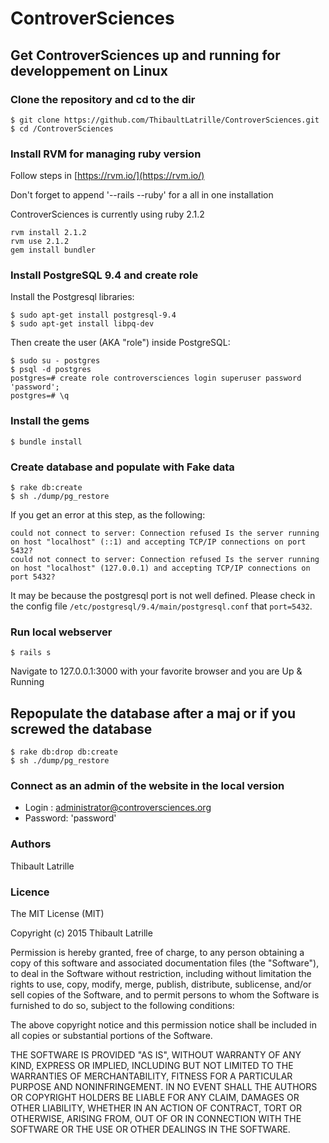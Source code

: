 # ControverSciences

## Get ControverSciences up and running for developpement on Linux

### Clone the repository and cd to the dir

```
$ git clone https://github.com/ThibaultLatrille/ControverSciences.git
$ cd /ControverSciences
```

### Install RVM for managing ruby version

Follow steps in
[https://rvm.io/](https://rvm.io/)

Don't forget to append '--rails --ruby' for a all in one installation

ControverSciences is currently using ruby 2.1.2
```
rvm install 2.1.2
rvm use 2.1.2
gem install bundler
```

### Install PostgreSQL 9.4 and create role

Install the Postgresql libraries:

```
$ sudo apt-get install postgresql-9.4
$ sudo apt-get install libpq-dev
```

Then create the user (AKA "role") inside PostgreSQL:

```
$ sudo su - postgres
$ psql -d postgres
postgres=# create role controversciences login superuser password 'password';
postgres=# \q
```


### Install the gems

```
$ bundle install
```

### Create database and populate with Fake data

```
$ rake db:create
$ sh ./dump/pg_restore
```

If you get an error at this step, as the following:

```
could not connect to server: Connection refused Is the server running on host "localhost" (::1) and accepting TCP/IP connections on port 5432?
could not connect to server: Connection refused Is the server running on host "localhost" (127.0.0.1) and accepting TCP/IP connections on port 5432? 
```

It may be because the postgresql port is not well defined. Please check in the config file `/etc/postgresql/9.4/main/postgresql.conf` that `port=5432`.

### Run local webserver

```
$ rails s
```

Navigate to 127.0.0.1:3000 with your favorite browser and you are Up & Running

## Repopulate the database after a maj or if you screwed the database

```
$ rake db:drop db:create
$ sh ./dump/pg_restore
```

### Connect as an admin of the website in the local version

* Login : administrator@controversciences.org
* Password: 'password'

### Authors

Thibault Latrille

### Licence

The MIT License (MIT)

Copyright (c) 2015 Thibault Latrille

Permission is hereby granted, free of charge, to any person obtaining a copy of this software and associated documentation files (the "Software"), to deal in the Software without restriction, including without limitation the rights to use, copy, modify, merge, publish, distribute, sublicense, and/or sell copies of the Software, and to permit persons to whom the Software is furnished to do so, subject to the following conditions:

The above copyright notice and this permission notice shall be included in all copies or substantial portions of the Software.

THE SOFTWARE IS PROVIDED "AS IS", WITHOUT WARRANTY OF ANY KIND, EXPRESS OR IMPLIED, INCLUDING BUT NOT LIMITED TO THE WARRANTIES OF MERCHANTABILITY, FITNESS FOR A PARTICULAR PURPOSE AND NONINFRINGEMENT. IN NO EVENT SHALL THE AUTHORS OR COPYRIGHT HOLDERS BE LIABLE FOR ANY CLAIM, DAMAGES OR OTHER LIABILITY, WHETHER IN AN ACTION OF CONTRACT, TORT OR OTHERWISE, ARISING FROM, OUT OF OR IN CONNECTION WITH THE SOFTWARE OR THE USE OR OTHER DEALINGS IN THE SOFTWARE.
